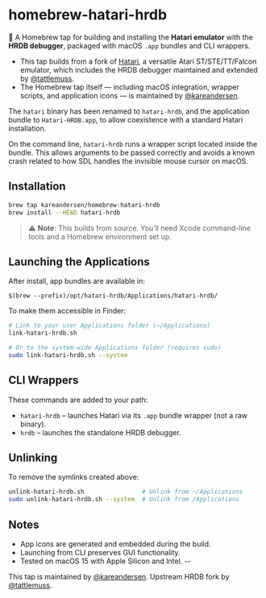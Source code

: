 # homebrew-hatari-hrdb

🍺 A Homebrew tap for building and installing the **Hatari emulator** with the **HRDB debugger**, packaged with macOS `.app` bundles and CLI wrappers.

- This tap builds from a fork of [Hatari](https://www.hatari-emu.org), a versatile Atari ST/STE/TT/Falcon emulator, which includes the HRDB debugger maintained and extended by [@tattlemuss](https://github.com/tattlemuss).
- The Homebrew tap itself — including macOS integration, wrapper scripts, and application icons — is maintained by [@kareandersen](https://github.com/kareandersen).

The `hatari` binary has been renamed to `hatari-hrdb`, and the application bundle to `Hatari-HRDB.app`, to allow coexistence with a standard Hatari installation.

On the command line, `hatari-hrdb` runs a wrapper script located inside the bundle. This allows arguments to be passed correctly and avoids a known crash related to how SDL handles the invisible mouse cursor on macOS.

## Installation

```bash
brew tap kareandersen/homebrew-hatari-hrdb
brew install --HEAD hatari-hrdb
```

> ⚠️ **Note**: This builds from source. You’ll need Xcode command-line tools and a Homebrew environment set up.

## Launching the Applications

After install, app bundles are available in:

```
$(brew --prefix)/opt/hatari-hrdb/Applications/hatari-hrdb/
```

To make them accessible in Finder:

```bash
# Link to your user Applications folder (~/Applications)
link-hatari-hrdb.sh

# Or to the system-wide Applications folder (requires sudo)
sudo link-hatari-hrdb.sh --system
```

## CLI Wrappers

These commands are added to your path:

- `hatari-hrdb` – launches Hatari via its `.app` bundle wrapper (not a raw binary).
- `hrdb` – launches the standalone HRDB debugger.

## Unlinking

To remove the symlinks created above:

```bash
unlink-hatari-hrdb.sh                # Unlink from ~/Applications
sudo unlink-hatari-hrdb.sh --system  # Unlink from /Applications
```

## Notes

- App icons are generated and embedded during the build.
- Launching from CLI preserves GUI functionality.
- Tested on macOS 15 with Apple Silicon and Intel.
--

This tap is maintained by [@kareandersen](https://github.com/kareandersen).
Upstream HRDB fork by [@tattlemuss](https://github.com/tattlemuss).

